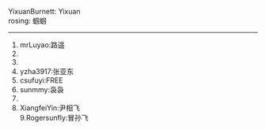 YixuanBurnett: Yixuan   
rosing: 蝈蝈  

----------
1. mrLuyao:路遥  
2.  
3.   
4. yzha3917:张亚东     
5. csufuyi:FREE  
6. sunmmy:袅袅  
7. 
8. XiangfeiYin:尹相飞  
9.Rogersunfly:冒孙飞  
